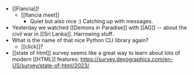 - [[Flancia]]!
  - [[flancia meet]]
    - Quiet but also nice :) Catching up with messages.
- Yesterday we watched [[Demons in Paradise]] with [[AG]] -- about the civil war in [[Sri Lanka]]. Harrowing stuff.
- What is the name of that nice Python CLI library again?
  - [[click]]?
- [[state of html]] survey seems like a great way to learn about lots of modern [[HTML]] features: https://survey.devographics.com/en-US/survey/state-of-html/2023/
